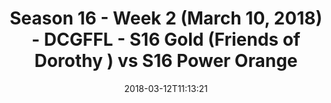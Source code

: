 ---
title: Season 16 - Week 2 (March 10, 2018) - DCGFFL - S16 Gold (Friends of Dorothy
  ) vs S16 Power Orange
teams-score:
- team: _teams/s16-gold.md
  score: 29
- team: _teams/s16-power-orange.md
  score: 26
mvp: Jared Calfee, Brian Donohoe
game-ball: MopTop, Daniel Honeycutt
season: 16
week: 2
date: '2018-03-12T11:13:21'
pageid: season-16-week-2-march-10-2018-6351-vs-6362
---